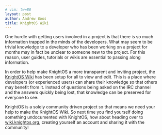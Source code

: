 ```yaml
---
# vim: tw=80
layout: post
author: Andrew Boos
title: KnightOS Wiki
---
```


One hurdle with getting users involved in a project is that there is so much information trapped in the minds of the developers. What may seem to be trivial knowledge to a developer who has been working on a project for months may in fact be unclear to someone new to the project. For this reason, user guides, tutorials or wikis are essential to passing along information.

In order to help make KnightOS a more transparent and inviting project, the [KnightOS Wiki](http://wiki.knightos.org) has been setup for all to view and edit. This is a place where developers (or experienced users) can share their knowledge so that others may benefit from it. Instead of questions being asked on the IRC channel and the answers quickly being lost, that knowledge can be preserved for everyone to see.

KnightOS is a solely community driven project so that means we need your help to make the KnightOS Wiki. So next time you find yourself doing something undocumented with KnightOS, how about heading over to [wiki.knightos.org](http://wiki.knightos.org), creating yourself an account and sharing it with the community!

